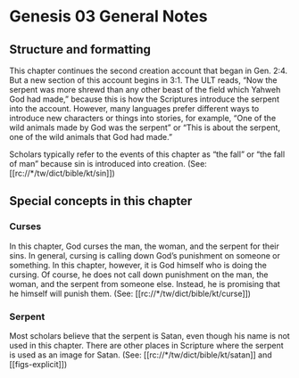 # Genesis 03 General Notes
## Structure and formatting

This chapter continues the second creation account that began in Gen. 2:4. But a new section of this account begins in 3:1. The ULT reads, “Now the serpent was more shrewd than any other beast of the field which Yahweh God had made,” because this is how the Scriptures introduce the serpent into the account. However, many languages prefer different ways to introduce new characters or things into stories, for example, “One of the wild animals made by God was the serpent” or “This is about the serpent, one of the wild animals that God had made.”

Scholars typically refer to the events of this chapter as “the fall” or “the fall of man” because sin is introduced into creation. (See: [[rc://*/tw/dict/bible/kt/sin]])

## Special concepts in this chapter

### Curses

In this chapter, God curses the man, the woman, and the serpent for their sins. In general, cursing is calling down God’s punishment on someone or something. In this chapter, however, it is God himself who is doing the cursing. Of course, he does not call down punishment on the man, the woman, and the serpent from someone else. Instead, he is promising that he himself will punish them. (See: [[rc://*/tw/dict/bible/kt/curse]])

### Serpent
Most scholars believe that the serpent is Satan, even though his name is not used in this chapter. There are other places in Scripture where the serpent is used as an image for Satan. (See: [[rc://*/tw/dict/bible/kt/satan]] and [[figs-explicit]])
